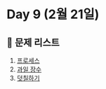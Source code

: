 # Day 9 (2월 21일)

## 📖 문제 리스트

1. [프로세스](https://school.programmers.co.kr/learn/courses/30/lessons/42587)
2. [과일 장수](https://school.programmers.co.kr/learn/courses/30/lessons/135808)
3. [덧칠하기](https://school.programmers.co.kr/learn/courses/30/lessons/161989)
